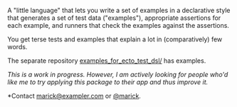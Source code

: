 A "little language" that lets you write a set of examples in a
declarative style that generates a set of test data ("examples"),
appropriate assertions for each example, and runners that check the
examples against the assertions.

You get terse tests and examples that explain a lot in (comparatively) few words. 

The separate repository [examples_for_ecto_test_dsl/](https://github.com/marick/examples_for_ecto_test_dsl) has examples.

*This is a work in progress. However, I am actively looking for people who'd like me to try applying this package to their app and thus improve it.*

*Contact [marick@exampler.com](mailto:marick@exampler.com) or [@marick](https://twitter.com/marick/).

